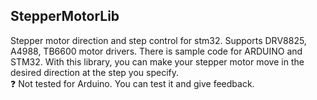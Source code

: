 ## StepperMotorLib
Stepper motor direction and step control for stm32.
Supports DRV8825, A4988, TB6600 motor drivers. 
There is sample code for ARDUINO and STM32. 
With this library, you can make your stepper motor move in the desired direction at the step you specify. <br>
❓ Not tested for Arduino. You can test it and give feedback.
